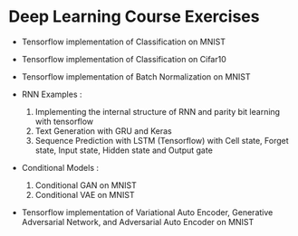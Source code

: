 # Deep Learning Course Exercises

 - Tensorflow implementation of Classification on MNIST
 - Tensorflow implementation of Classification on Cifar10
 - Tensorflow implementation of Batch Normalization on MNIST
 
 
 - RNN Examples :
      1. Implementing the internal structure of RNN and parity bit learning with tensorflow
      2. Text Generation with GRU and Keras 
      3. Sequence Prediction with LSTM (Tensorflow) with Cell state, Forget state, Input state, Hidden state and Output gate
      
      
 - Conditional Models :
      1. Conditional GAN on MNIST
      2. Conditional VAE on MNIST
      
      
 - Tensorflow implementation of Variational Auto Encoder, Generative Adversarial Network, and Adversarial Auto Encoder on MNIST
 
 
 
